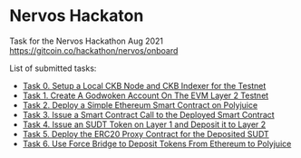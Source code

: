 # Nervos Hackaton

Task for the Nervos Hackathon Aug 2021 https://gitcoin.co/hackathon/nervos/onboard

List of submitted tasks:

- [Task 0. Setup a Local CKB Node and CKB Indexer for the Testnet](/task-0/README.md)
- [Task 1. Create A Godwoken Account On The EVM Layer 2 Testnet](/task-1/README.md)
- [Task 2. Deploy a Simple Ethereum Smart Contract on Polyjuice](/task-2/README.md)
- [Task 3. Issue a Smart Contract Call to the Deployed Smart Contract](/task-3/README.md)
- [Task 4. Issue an SUDT Token on Layer 1 and Deposit it to Layer 2](/task-4/README.md)
- [Task 5. Deploy the ERC20 Proxy Contract for the Deposited SUDT](/task-5/README.md)
- [Task 6. Use Force Bridge to Deposit Tokens From Ethereum to Polyjuice](/task-6/README.md)
